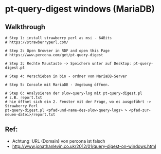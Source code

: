 # pt-query-digest windows (MariaDB) 

## Walkthrough 

```
# Step 1: install strawberry perl as msi - 64Bits 
# https://strawberryperl.com/

# Step 2: Open Browser in RDP and open this Page
# https://www.percona.com/get/pt-query-digest

# Step 3: Rechte Maustaste -> Speichern unter auf Desktop: pt-query-digest.pl 

# Step 4: Verschieben in bin - ordner von MariaDB-Server 

# Step 5: Console mit MariaDB - Umgebung öffnen. 

# Step 6: Analysieren der slow-query-log mit pt-query-digest.pl 
# z.B. report.txt 
# hie öffnet sich ein 2. Fenster mit der Frage, wo es ausgeführt -> Strawberry Perl 
pt-query-digest.pl <pfad-und-name-des-slow-query-logs> > <pfad-zur-neuen-datei>/report.txt 

```

## Ref:

  * Achtung: URL (Domain) von percona ist falsch 
  * http://www.jonathanlevin.co.uk/2012/01/query-digest-on-windows.html
